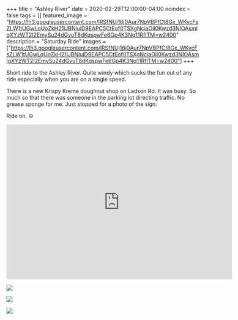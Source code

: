 +++
title =  "Ashley River"
date = 2020-02-29T12:00:00-04:00
noindex = false
tags = []
featured_image = "https://lh3.googleusercontent.com/lRSfNUj16j0Aur7NpVBPfCt8Gx_WKycFsZLW1tUGwLqUoZkH21lJBNluiD9EAPC5CtEof0TSXgNciaOil0Kwzd3NIOAsmlgXYzWT2I2EmySu24dGvuT8dKqspwFe6Gp4K3Nq11RfITM=w2400"
description = "Saturday Ride"
images = ["https://lh3.googleusercontent.com/lRSfNUj16j0Aur7NpVBPfCt8Gx_WKycFsZLW1tUGwLqUoZkH21lJBNluiD9EAPC5CtEof0TSXgNciaOil0Kwzd3NIOAsmlgXYzWT2I2EmySu24dGvuT8dKqspwFe6Gp4K3Nq11RfITM=w2400"]
+++

Short ride to the Ashley River. Quite windy which sucks the fun out of any ride especially when you are on a single speed.

There is a new Krispy Kreme doughnut shop on Ladson Rd. It was busy. So much so that there was someone in the parking lot directing traffic. No grease sponge for me. Just stopped for a photo of the sign. 

Ride on. ☮

<iframe height='405' width='590' frameborder='0' allowtransparency='true' scrolling='no' src='https://www.strava.com/activities/3142418309/embed/c2137fa2bd475bdba3e8d82d9dd3cb09c56e44d5'></iframe>

<a href='https://lh3.googleusercontent.com/lRSfNUj16j0Aur7NpVBPfCt8Gx_WKycFsZLW1tUGwLqUoZkH21lJBNluiD9EAPC5CtEof0TSXgNciaOil0Kwzd3NIOAsmlgXYzWT2I2EmySu24dGvuT8dKqspwFe6Gp4K3Nq11RfITM=w2400'><img src='https://lh3.googleusercontent.com/lRSfNUj16j0Aur7NpVBPfCt8Gx_WKycFsZLW1tUGwLqUoZkH21lJBNluiD9EAPC5CtEof0TSXgNciaOil0Kwzd3NIOAsmlgXYzWT2I2EmySu24dGvuT8dKqspwFe6Gp4K3Nq11RfITM=w2400'></a>

<a href='https://lh3.googleusercontent.com/nVu8R5aMcoYqrmmF7CWj8taSKk2ddHghRLUQBxZCGoGzmAtO7rU_e0NVDK5k8C6EP4fgoXJQxkd3FvLtsIZeZgw56jq78-riOUpyG3n-pxb9oYvTXMU8rnC-OBS43K7DqIguHT8JOAg=w2400'><img src='https://lh3.googleusercontent.com/nVu8R5aMcoYqrmmF7CWj8taSKk2ddHghRLUQBxZCGoGzmAtO7rU_e0NVDK5k8C6EP4fgoXJQxkd3FvLtsIZeZgw56jq78-riOUpyG3n-pxb9oYvTXMU8rnC-OBS43K7DqIguHT8JOAg=w2400'></a>

<a href='https://lh3.googleusercontent.com/U_g4SXZGLhqFdPv3J942fY6zsQ7vY3HxYHrMcXvt8W5uZkATTTuQVIL1Z4-tgvwWiULgrXC_dAivx-qCMptulCk-3JGhRegP9Jmfrw9Meet59DtqV3fk8I7RnG1S8MSaaLRIAkk404g=w2400'><img src='https://lh3.googleusercontent.com/U_g4SXZGLhqFdPv3J942fY6zsQ7vY3HxYHrMcXvt8W5uZkATTTuQVIL1Z4-tgvwWiULgrXC_dAivx-qCMptulCk-3JGhRegP9Jmfrw9Meet59DtqV3fk8I7RnG1S8MSaaLRIAkk404g=w2400'></a>

